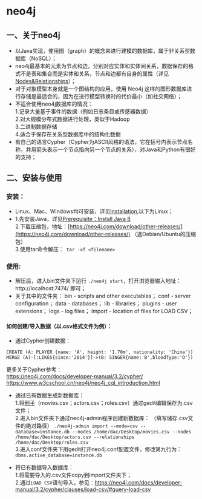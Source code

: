 # neo4j  

## 一、关于neo4j  

*  以Java实现，使用图（graph）的概念来进行建模的数据库，属于非关系型数据库（NoSQL）；  
*  neo4j最基本的元素为节点和边，分别对应实体和实体间关系，数据保存的格式不是表和集合而是实体和关系，节点和边都有自身的属性（详见[Nodes&Relationships](https://neo4j.com/docs/developer-manual/3.2/cypher/syntax/values/#_structural_types)）；  
*  对于对象模型本身就是一个图结构的应用，使用 Neo4j 这样的图形数据库进行存储是最适合的，因为在进行模型转换时的代价最小（如社交网络）；  
*  不适合使用neo4j数据库的情况：  
 1.记录大量基于事件的数据（例如日志条目或传感器数据）  
 2.对大规模分布式数据进行处理，类似于Hadoop  
 3.二进制数据存储  
 4.适合于保存在关系型数据库中的结构化数据  
* 有自己的语言Cypher（Cypher为ASCII风格的语法，它在括号内表示节点名称，并用箭头表示一个节点指向另一个节点的关系），对Java和Python有很好的支持；

## 二、安装与使用

### 安装：  
*  Linux、Mac、Windows均可安装，详见[Installation](https://neo4j.com/docs/operations-manual/3.2/installation/),以下为Linux；  
* 1.先安装Java，详见[Prerequisite：Install Java 8](https://neo4j.com/docs/operations-manual/3.2/installation/linux/debian/#debian-ubuntu-prerequisites)  
  2.下载压缩包，地址：[https://neo4j.com/download/other-releases/](https://neo4j.com/download/other-releases/)  （选Debian/Ubuntu的压缩包）  
  3.使用tar命令解压：``` tar -xf <filename>```  
 
### 使用:  
* 解压后，进入bin文件夹下运行 ```./neo4j start```，打开浏览器输入地址：http://localhost:7474/ 即可；  
* 关于其中的文件夹：
  bin - scripts and other executables；
  conf - server configuration；
  data - databases；
  lib - libraries；
  plugins - user extensions；
  logs - log files；
  import - location of files for LOAD CSV；  
#### 如何创建/导入数据（以.csv格式文件为例）：
  
* 通过Cypher创建数据：
```  
CREATE (A: PLAYER {name: 'A', height: '1.70m', nationality: 'China'})
MERGE (A)-[:LIKES{since:'2014'}]->(B: SINGER{name:'B',bloodType:'O'})
```  
更多关于Cypher参考：  
https://neo4j.com/docs/developer-manual/3.2/cypher/   
https://www.w3cschool.cn/neo4j/neo4j_cql_introduction.html  

* 通过已有数据生成新数据库：  
1.将[例子](https://neo4j.com/docs/operations-manual/3.2/tutorial/import-tool/#import-tool-basic-example)（movies.csv；actors.csv；roles.csv）通过gedit编辑保存为.csv文件；  
2.进入bin文件夹下通过neo4j-admin程序创建新数据库： （填写储存.csv文件的绝对路径） ```./neo4j-admin import --mode=csv --database=instance.db --nodes /home/dac/Desktop/movies.csv --nodes /home/dac/Desktop/actors.csv --relationships /home/dac/Desktop/roles.csv```  
3.进入conf文件夹下用gedit打开neo4j.conf配置文件，修改第九行为：```dbms.active_database=instance.db```   


* 将已有数据导入数据库：  
1.将需要导入的.csv文件copy到import文件夹下；  
2.通过```LOAD CSV```语句导入，参见：https://neo4j.com/docs/developer-manual/3.2/cypher/clauses/load-csv/#query-load-csv
